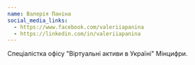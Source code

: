 ```yaml
---
name: Валерія Паніна
social_media_links:
  - https://www.facebook.com/valeriiapanina
  - https://linkedin.com/in/valeriiapanina
---
```


Спеціалістка офісу "Віртуальні активи в Україні" Мінцифри.
